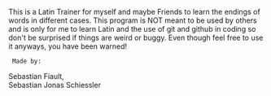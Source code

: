This is a Latin Trainer for myself and maybe Friends to learn the endings of words in different cases.
This program is NOT meant to be used by others and is only for me to learn Latin and the use of git and github in coding so don't be surprised if things are weird or buggy. Even though feel free to use it anyways, you have been warned!

     Made by:
Sebastian Fiault,                                                                                                                 
Sebastian Jonas Schiessler